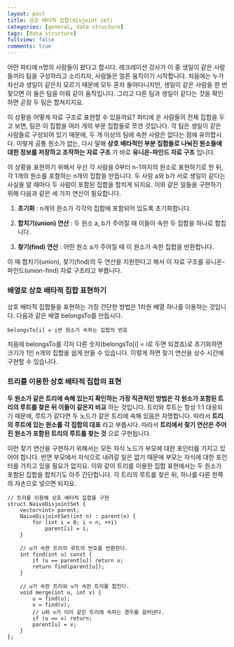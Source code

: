```yaml
---
layout: post
title: 상호 배타적 집합(disjoint set)
categories: [general, data structure]
tags: [data structure]
fullview: false
comments: true
---
```


어떤 파티에 n명의 사람들이 왔다고 합시다. 레크레이션 강사가 이 중 생일이 같은 사람들끼리 팀을 구성하라고 소리치자, 사람들은 얼른 움직이기 시작합니다. 처음에는 누가 자신과 생일이 같은지 모르기 때문에 모두 혼자 돌아다니지만, 생일이 같은 사람을 한 번 찾으면 이 둘은 팀을 이뤄 같이 움직입니다. 그리고 다른 팀과 생일이 같다는 것을 확인하면 곧장 두 팀은 합쳐지지요.

이 상황을 어떻게 자료 구조로 표현할 수 있을까요? 파티에 온 사람들의 전체 집합을 두고 보면, 팀은 이 집합을 여러 개의 부분 집합들로 쪼갠 것입니다. 각 팀은 생일이 같은 사람들로 구성되어 있기 때문에, 두 개 이상의 팀에 속한 사람은 없다는 점에 유의합시다. 이렇게 공통 원소가 없는, 다시 말해 **상호 배타적인 부분 집합들로 나눠진 원소들에 대한 정보를 저장하고 조작하는 자료 구조** 가 바로 **유니온-파인드 자료 구조** 입니다.

이 상황을 표현하기 위해서 우선 각 사람을 0부터 n-1까지의 원소로 표현하기로 한 뒤, 각 1개의 원소를 포함하는 n개의 집합을 만듭니다. 두 사람 a와 b가 서로 생일이 같다는 사실을 알 때마다 두 사람이 포함된 집합을 합치게 되지요. 이와 같은 일들을 구현하기 위해 다음과 같은 세 가지 연산이 필요합니다.

1. **초기화** : n개의 원소가 각각의 집합에 포함되어 있도록 초기화합니다.

2. **합치기(union) 연산** : 두 원소 a, b가 주어질 때 이들이 속한 두 집합을 하나로 합칩니다.

3. **찾기(find) 연산** : 어떤 원소 a가 주어질 때 이 원소가 속한 집합을 반환합니다.


이 때 합치기(union), 찾기(find)의 두 연산을 지원한다고 해서 이 자료 구조를 유니온-파인드(union-find) 자료 구조라고 부릅니다.<br>


### 배열로 상호 배타적 집합 표현하기
상호 배타적 집합들을 표현하는 가장 간단한 방법은 1차원 배열 하나를 이용하는 것입니다. 다음과 같은 배열 belongsTo를 만듭시다.

```
belongsTo[i] = i번 원소가 속하는 집합의 번호
```

처음에 belongsTo를 각자 다른 숫자(belongsTo[i] = i로 두면 되겠죠)로 초기화하면 크기가 1인 n개의 집합을 쉽게 만들 수 있습니다. 이렇게 하면 찾기 연산을 상수 시간에 구현할 수 있습니다.<br>

### 트리를 이용한 상호 배타적 집합의 표현
**두 원소가 같은 트리에 속해 있는지 확인하는 가장 직관적인 방법은 각 원소가 포함된 트리의 루트를 찾은 뒤 이들이 같은지 비교** 하는 것입니다. 트리와 루트는 항상 1:1 대응되기 때문에, 루트가 같다면 두 노드가 같은 트리에 속해 있음은 자명합니다. 따라서 **트리의 루트에 있는 원소를 각 집합의 대표** 라고 부릅시다. 따라서 **트리에서 찾기 연산은 주어진 원소가 포함된 트리의 루트를 찾는 것** 으로 구현됩니다.

이런 찾기 연산을 구현하기 위해서는 모든 자식 노드가 부모에 대한 포인터를 가지고 있어야 합니다. 반면 부모에서 자식으로 내려갈 일은 없기 때문에 부모는 자식에 대한 포인터를 가지고 있을 필요가 없지요. 이와 같이 트리를 이용한 집합 표현에서는 두 원소가 포함된 집합을 합치기도 아주 간단합니다. 각 트리의 루트를 찾은 뒤, 하나를 다른 한쪽의 자손으로 넣으면 되지요.

```
// 트리를 이용해 상호 배타적 집합을 구현
struct NaiveDisjointSet {
    vector<int> parent;
    NaiveDisjointSet(int n) : parent(n) {
        for (int i = 0; i < n; ++i)
            parent[i] = i;
    }

    // u가 속한 트리의 루트의 번호를 반환한다.
    int find(int u) const {
        if (u == parent[u]) return u;
        return find(parent[u]);
    }

    // u가 속한 트리와 v가 속한 트리를 합친다.
    void merge(int u, int v) {
        u = find(u);
        v = find(v);
        // u와 v가 이미 같은 트리에 속하는 경우를 걸러낸다.
        if (u == v) return;
        parent[u] = v;
    }
};
```
